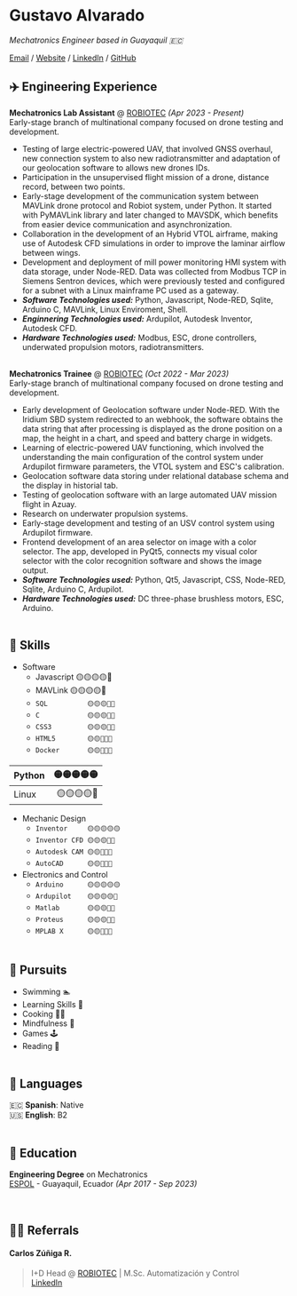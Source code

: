 # Gustavo Alvarado

*Mechatronics Engineer based in Guayaquil 🇪🇨* <br>

[Email](mailto:igoutta.08@gmail.com) / [Website](https://igoutta.github.io/ga-cv/) / [LinkedIn](https://www.linkedin.com/in/igoutta/) / [GitHub](https://github.com/igoutta/)
<!-- This content will not appear in the rendered Markdown -->

## ✈️ Engineering Experience

**Mechatronics Lab Assistant** @ [ROBIOTEC](https://robiotec.ec/) *(Apr 2023 - Present)* <br>
Early-stage branch of multinational company focused on drone testing and development.

- Testing of large electric-powered UAV, that involved GNSS overhaul, new connection system to also new radiotransmitter and adaptation of our geolocation software to allows new drones IDs.
- Participation in the unsupervised flight mission of a drone, distance record, between two points.
- Early-stage development of the communication system between MAVLink drone protocol and Robiot system, under Python. It started with PyMAVLink library and later changed to MAVSDK, which benefits from  easier device communication and asynchronization.
- Collaboration in the development of an Hybrid VTOL airframe, making use of Autodesk CFD simulations in order to improve the laminar airflow between wings.
- Development and deployment of mill power monitoring HMI system with data storage, under Node-RED. Data was collected from Modbus TCP in Siemens Sentron devices, which were previously tested and configured for a subnet with a Linux mainframe PC used as a gateway.
- ***Software Technologies used:*** Python, Javascript, Node-RED, Sqlite, Arduino C, MAVLink, Linux Enviroment, Shell.
- ***Enginnering Technologies used:*** Ardupilot, Autodesk Inventor, Autodesk CFD.
- ***Hardware Technologies used:*** Modbus, ESC, drone controllers, underwated propulsion motors, radiotransmitters.
<br><br>

**Mechatronics Trainee** @ [ROBIOTEC](https://robiotec.ec/) *(Oct 2022 - Mar 2023)* <br>
Early-stage branch of multinational company focused on drone testing and development.

- Early development of Geolocation software under Node-RED. With the Iridium SBD system redirected to an webhook, the software obtains the data string that after processing is displayed as the drone position on a map, the height in a chart, and speed and battery charge in widgets.
- Learning of electric-powered UAV functioning, which involved the understanding the main configuration of the control system under Ardupilot firmware parameters, the VTOL system and ESC's calibration.
- Geolocation software data storing under relational database schema and the display in historial tab.
- Testing of geolocation software with an large automated UAV mission flight in Azuay.
- Research on underwater propulsion systems.
- Early-stage development and testing of an USV control system using Ardupilot firmware.
- Frontend development of an area selector on image with a color selector. The app, developed in PyQt5, connects my visual color selector with the color recognition software and shows the image output.
- ***Software Technologies used:*** Python, Qt5, Javascript, CSS, Node-RED, Sqlite, Arduino C, Ardupilot.
- ***Hardware Technologies used:*** DC three-phase brushless motors, ESC, Arduino.
<br><br>

## 🧮 Skills

- Software
  - Javascript   🟡🟡🟡🟡🔵
  - MAVLink      🟡🟡🟡🟡🔵
  - ```SQL          🟡🟡🟡🔵🔵```
  - ```C            🟡🟡🟡🔵🔵```
  - ```CSS3         🟡🟡🟡🔵🔵```
  - ```HTML5        🟡🟡🔵🔵🔵```
  - ```Docker       🟡🟡🔵🔵🔵```

|Python |🟡🟡🟡🟡🟡|
|-------|-----------:|
|Linux  |🟡🟡🟡🟡🔵|

- Mechanic Design
  - ```Inventor     🟡🟡🟡🟡🟡```
  - ```Inventor CFD 🟡🟡🟡🔵🔵```
  - ```Autodesk CAM 🟡🟡🔵🔵🔵```
  - ```AutoCAD      🟡🟡🔵🔵🔵```
- Electronics and Control
  - ```Arduino      🟡🟡🟡🟡🟡```
  - ```Ardupilot    🟡🟡🟡🟡🔵```
  - ```Matlab       🟡🟡🟡🔵🔵```
  - ```Proteus      🟡🟡🟡🔵🔵```
  - ```MPLAB X      🟡🟡🔵🔵🔵```
<br><br>

## 🥏 Pursuits

- Swimming 🏊
- Learning Skills 📑
- Cooking 🧑‍🍳
- Mindfulness 🧘
- Games 🕹️
- Reading 📖
<br><br>

## 💬 Languages

🇪🇨 **Spanish**: Native <br>
🇺🇸 **English**: B2
<br><br>

## 🏫 Education

**Engineering Degree** on Mechatronics<br>
[ESPOL](https://www.espol.edu.ec/es/) - Guayaquil, Ecuador *(Apr 2017 - Sep 2023)* <br>
<br><br>

## 🧑‍💻 Referrals

#### Carlos Zúñiga R.

> I+D Head @ [ROBIOTEC](https://robiotec.ec/) | M.Sc. Automatización y Control<br>
> [LinkedIn](https://www.linkedin.com/in/carlosazr/)

<br><br>
